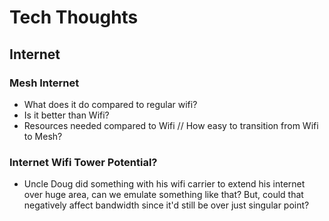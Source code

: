 # Tech Thoughts

## Internet

### Mesh Internet
- What does it do compared to regular wifi?
- Is it better than Wifi?
- Resources needed compared to Wifi // How easy to transition from Wifi to Mesh?

### Internet Wifi Tower Potential?
- Uncle Doug did something with his wifi carrier to extend his internet over huge area, can we emulate something like that? But, could that negatively affect bandwidth since it'd still be over just singular point?